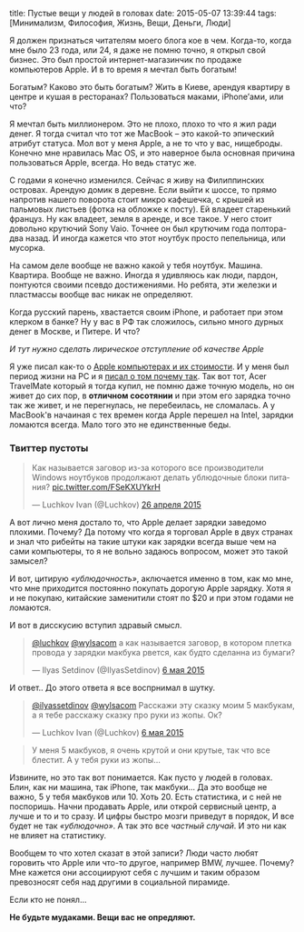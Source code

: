 title: Пустые вещи у людей в головах
date: 2015-05-07 13:39:44
tags: [Минимализм, Философия, Жизнь, Вещи, Деньги, Люди]

Я должен признаться читателям моего блога кое в чем. Когда-то, когда мне было 23 года, или 24, я даже не помню точно, я открыл свой бизнес. Это был простой интернет-магазинчик по продаже компьютеров Apple. И в то время я мечтал быть богатым!

Богатым? Каково это быть богатым? Жить в Киеве, арендуя квартиру в центре и кушая в ресторанах? Пользоваться маками, iPhone’ами, или что?

Я мечтал быть миллионером. Это не плохо, плохо то что я жил ради денег. Я тогда считал что тот же MacBook – это какой-то эпический атрибут статуса. Мол вот у меня Apple, а не то что у вас, нищеброды. Конечно мне нравилась Mac OS, и это наверное была основная причина пользоваться Apple, всегда. Но ведь статус же.

С годами я конечно изменился. Сейчас я живу на Филиппинских островах. Арендую домик в деревне. Если выйти к шоссе, то прямо напротив нашего поворота стоит микро кафешечка, с крышей из пальмовых листьев (фотка на обложке к посту). Ей владеет старенький француз. Ну как владеет, земля в аренде, и все такое. У него стоит довольно крутючий Sony Vaio. Точнее он был крутючим года полтора-два назад. И иногда кажется что этот ноутбук просто пепельница, или мусорка.

На самом деле вообще не важно какой у тебя ноутбук. Машина. Квартира. Вообще не важно. Иногда я удивляюсь как люди, пардон, понтуются своими псевдо достижениями. Но ребята, эти железки и пластмассы вообще вас никак не определяют.

Когда русский парень, хвастается своим iPhone, и работает при этом клерком в банке? Ну у вас в РФ так сложилось, сильно много дурных денег в Москве, и Питере. И что?

*И тут нужно сделать лирическое отступление об качестве Apple*

Я уже писал как-то о [Apple компьютерах и их стоимости](/blog/expensive-not-better/). И у меня был период жизни на PC и я [писал о том почему так](/blog/work-space-cost/). Так вот тот, Acer TravelMate который я тогда купил, не помню даже точную модель, но он живет до сих пор, в **отличном сосотянии** и при этом его зарядка точно так же живет, и не перегнулась, не перебеилась, не сломалась. А у MacBook'в начаиная с тех времен когда Apple перешел на Intel, зарядки ломаются всегда. Мало того это не единственные беды.

### Твиттер пустоты

<div class="tweet">
    <blockquote class="twitter-tweet" lang="ru"><p lang="ru" dir="ltr">Как называется заговор из-за которого все производители Windows ноутбуков продолжают делать ублюдочные блоки питания? <a href="http://t.co/FSeKXUYkrH">pic.twitter.com/FSeKXUYkrH</a></p>&mdash; Luchkov Ivan (@Luchkov) <a href="https://twitter.com/Luchkov/status/592400294966878210">26 апреля 2015</a></blockquote>
    <script async src="//platform.twitter.com/widgets.js" charset="utf-8"></script>
</div>

А вот лично меня достало то, что Apple делает зарядки заведомо плохими. Почему? Да потому что когда я торговал Apple в двух странах и знал что рибейты на такие штуки как зарядки всегда выше чем на сами компьютеры, то я не вольно задаюсь вопросом, может это такой замысел?

И вот, цитирую *«ублюдочность»*, аключается именно в том, как мо мне, что мне приходится постоянно покупать дорогую Apple зарядку. Хотя я и не покупаю, китайские заменитили стоят по $20 и при этом годами не ломаются.

И вот в дисскусию вступил здравый смысл.

<div class="tweet">
    <blockquote class="twitter-tweet" lang="ru"><p lang="ru" dir="ltr"><a href="https://twitter.com/Luchkov">@luchkov</a> <a href="https://twitter.com/wylsacom">@wylsacom</a> а как называется заговор, в котором плетка провода у зарядки макбука рвется, как будто сделанна из бумаги?</p>&mdash; Ilyas Setdinov (@IlyasSetdinov) <a href="https://twitter.com/IlyasSetdinov/status/595899002689875968">6 мая 2015</a></blockquote>
    <script async src="//platform.twitter.com/widgets.js" charset="utf-8"></script>
</div>

И ответ.. До этого ответа я все воспрнимал в шутку.

<div class="tweet">
    <blockquote class="twitter-tweet" lang="ru"><p lang="ru" dir="ltr"><a href="https://twitter.com/IlyasSetdinov">@ilyassetdinov</a> <a href="https://twitter.com/wylsacom">@wylsacom</a> Расскажи эту сказку моим 5 макбукам, а я тебе расскажу сказку про руки из жопы. Ок?</p>&mdash; Luchkov Ivan (@Luchkov) <a href="https://twitter.com/Luchkov/status/595899230545383424">6 мая 2015</a></blockquote>
    <script async src="//platform.twitter.com/widgets.js" charset="utf-8"></script>
</div>

>У меня 5 макбуков, я очень крутой и они крутые, так что все блестит. А у тебя руки из жопы...

Извините, но это так вот понимается. Как пусто у людей в головах. Блин, как ни машина, так iPhone, так макбуки... Да это вообще не важно, 5 у тебя макбуков или 10. Хоть 20. Есть статистика, и с ней не поспоришь. Начни продавать Apple, или открой сервисный центр, а лучше и то и то сразу. И цифры быстро мозги приведут в порядок, И все будет не так *«ублюдочно»*. А так это все *частный случай*. И это ни как не влияет на статистику.

Вообщем то что хотел сказат в этой записи? Люди часто любят горовить что Apple или что-то другое, например BMW, лучшее. Почему? Мне кажется они ассоциируют себя с лучшим и таким образом превозносят себя над другими в социальной пирамиде.

Если кто не понял...

**Не будьте мудаками. Вещи вас не опредляют.**

